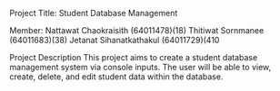 Project Title:
	Student Database Management

Member:
Nattawat Chaokraisith (64011478)(18)
Thitiwat Sornmanee (64011683)(38)
Jetanat Sihanatkathakul (64011729)(410

Project Description
	This project aims to create a student database management system via console inputs. The user will be able to view, create, delete, and edit student data within the database.
